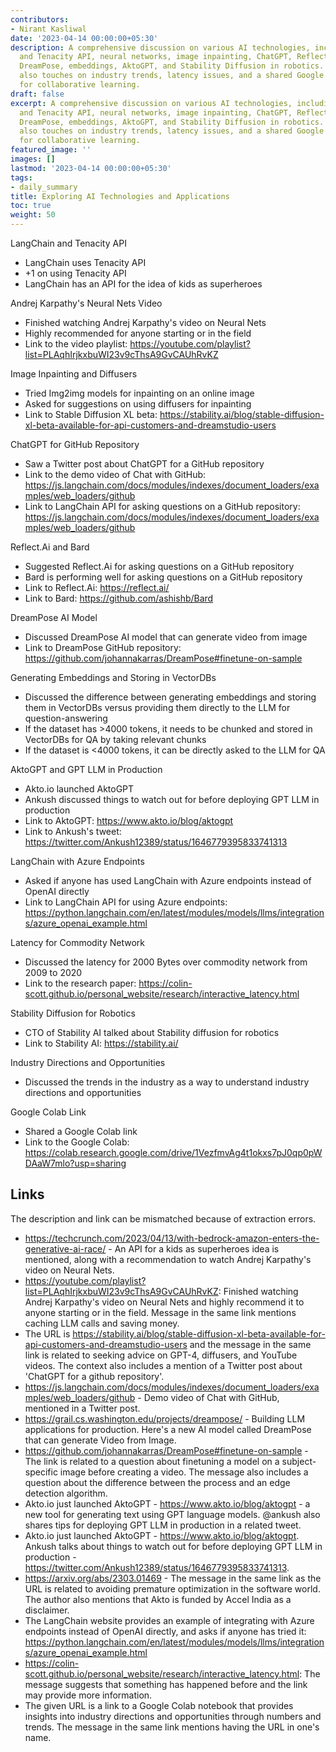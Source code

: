 ```yaml
---
contributors:
- Nirant Kasliwal
date: '2023-04-14 00:00:00+05:30'
description: A comprehensive discussion on various AI technologies, including LangChain
  and Tenacity API, neural networks, image inpainting, ChatGPT, Reflect.Ai, Bard,
  DreamPose, embeddings, AktoGPT, and Stability Diffusion in robotics. The conversation
  also touches on industry trends, latency issues, and a shared Google Colab link
  for collaborative learning.
draft: false
excerpt: A comprehensive discussion on various AI technologies, including LangChain
  and Tenacity API, neural networks, image inpainting, ChatGPT, Reflect.Ai, Bard,
  DreamPose, embeddings, AktoGPT, and Stability Diffusion in robotics. The conversation
  also touches on industry trends, latency issues, and a shared Google Colab link
  for collaborative learning.
featured_image: ''
images: []
lastmod: '2023-04-14 00:00:00+05:30'
tags:
- daily_summary
title: Exploring AI Technologies and Applications
toc: true
weight: 50
---
```


LangChain and Tenacity API
- LangChain uses Tenacity API
- +1 on using Tenacity API
- LangChain has an API for the idea of kids as superheroes

Andrej Karpathy's Neural Nets Video
- Finished watching Andrej Karpathy's video on Neural Nets
- Highly recommended for anyone starting or in the field
- Link to the video playlist: https://youtube.com/playlist?list=PLAqhIrjkxbuWI23v9cThsA9GvCAUhRvKZ

Image Inpainting and Diffusers
- Tried Img2img models for inpainting on an online image
- Asked for suggestions on using diffusers for inpainting
- Link to Stable Diffusion XL beta: https://stability.ai/blog/stable-diffusion-xl-beta-available-for-api-customers-and-dreamstudio-users

ChatGPT for GitHub Repository
- Saw a Twitter post about ChatGPT for a GitHub repository
- Link to the demo video of Chat with GitHub: https://js.langchain.com/docs/modules/indexes/document_loaders/examples/web_loaders/github
- Link to LangChain API for asking questions on a GitHub repository: https://js.langchain.com/docs/modules/indexes/document_loaders/examples/web_loaders/github

Reflect.Ai and Bard
- Suggested Reflect.Ai for asking questions on a GitHub repository
- Bard is performing well for asking questions on a GitHub repository
- Link to Reflect.Ai: https://reflect.ai/
- Link to Bard: https://github.com/ashishb/Bard

DreamPose AI Model
- Discussed DreamPose AI model that can generate video from image
- Link to DreamPose GitHub repository: https://github.com/johannakarras/DreamPose#finetune-on-sample

Generating Embeddings and Storing in VectorDBs
- Discussed the difference between generating embeddings and storing them in VectorDBs versus providing them directly to the LLM for question-answering
- If the dataset has >4000 tokens, it needs to be chunked and stored in VectorDBs for QA by taking relevant chunks
- If the dataset is <4000 tokens, it can be directly asked to the LLM for QA

AktoGPT and GPT LLM in Production
- Akto.io launched AktoGPT
- Ankush discussed things to watch out for before deploying GPT LLM in production
- Link to AktoGPT: https://www.akto.io/blog/aktogpt
- Link to Ankush's tweet: https://twitter.com/Ankush12389/status/1646779395833741313

LangChain with Azure Endpoints
- Asked if anyone has used LangChain with Azure endpoints instead of OpenAI directly
- Link to LangChain API for using Azure endpoints: https://python.langchain.com/en/latest/modules/models/llms/integrations/azure_openai_example.html

Latency for Commodity Network
- Discussed the latency for 2000 Bytes over commodity network from 2009 to 2020
- Link to the research paper: https://colin-scott.github.io/personal_website/research/interactive_latency.html

Stability Diffusion for Robotics
- CTO of Stability AI talked about Stability diffusion for robotics
- Link to Stability AI: https://stability.ai/

Industry Directions and Opportunities
- Discussed the trends in the industry as a way to understand industry directions and opportunities

Google Colab Link
- Shared a Google Colab link
- Link to the Google Colab: https://colab.research.google.com/drive/1VezfmvAg4t1okxs7pJ0qp0pWDAaW7mlo?usp=sharing

## Links
The description and link can be mismatched because of extraction errors.

- https://techcrunch.com/2023/04/13/with-bedrock-amazon-enters-the-generative-ai-race/ - An API for a kids as superheroes idea is mentioned, along with a recommendation to watch Andrej Karpathy's video on Neural Nets.
- https://youtube.com/playlist?list=PLAqhIrjkxbuWI23v9cThsA9GvCAUhRvKZ: Finished watching Andrej Karpathy's video on Neural Nets and highly recommend it to anyone starting or in the field. Message in the same link mentions caching LLM calls and saving money.
- The URL is https://stability.ai/blog/stable-diffusion-xl-beta-available-for-api-customers-and-dreamstudio-users and the message in the same link is related to seeking advice on GPT-4, diffusers, and YouTube videos. The context also includes a mention of a Twitter post about 'ChatGPT for a github repository'.
- https://js.langchain.com/docs/modules/indexes/document_loaders/examples/web_loaders/github - Demo video of Chat with GitHub, mentioned in a Twitter post.
- https://grail.cs.washington.edu/projects/dreampose/ - Building LLM applications for production. Here's a new AI model called DreamPose that can generate Video from Image.
- https://github.com/johannakarras/DreamPose#finetune-on-sample - The link is related to a question about finetuning a model on a subject-specific image before creating a video. The message also includes a question about the difference between the process and an edge detection algorithm.
- Akto.io just launched AktoGPT - https://www.akto.io/blog/aktogpt - a new tool for generating text using GPT language models. @ankush also shares tips for deploying GPT LLM in production in a related tweet.
- Akto.io just launched AktoGPT - https://www.akto.io/blog/aktogpt. Ankush talks about things to watch out for before deploying GPT LLM in production - https://twitter.com/Ankush12389/status/1646779395833741313.
- https://arxiv.org/abs/2303.01469 - The message in the same link as the URL is related to avoiding premature optimization in the software world. The author also mentions that Akto is funded by Accel India as a disclaimer.
- The LangChain website provides an example of integrating with Azure endpoints instead of OpenAI directly, and asks if anyone has tried it: https://python.langchain.com/en/latest/modules/models/llms/integrations/azure_openai_example.html
- https://colin-scott.github.io/personal_website/research/interactive_latency.html: The message suggests that something has happened before and the link may provide more information.
- The given URL is a link to a Google Colab notebook that provides insights into industry directions and opportunities through numbers and trends. The message in the same link mentions having the URL in one's name.